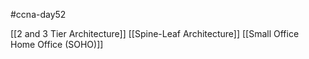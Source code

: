 #ccna-day52 

[[2 and 3 Tier Architecture]]
[[Spine-Leaf Architecture]]
[[Small Office Home Office (SOHO)]]
